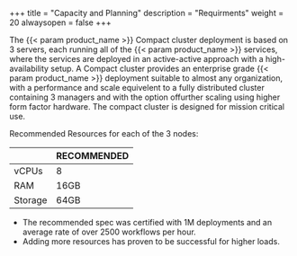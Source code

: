 +++
title = "Capacity and Planning"
description = "Requirments"
weight = 20
alwaysopen = false
+++

The {{< param product_name >}} Compact cluster deployment is based on 3 servers, each running all of the {{< param product_name >}} services, where the services are deployed in an active-active approach with a high-availability setup.
A Compact cluster provides an enterprise grade {{< param product_name >}} deployment suitable to almost any organization, with a performance and scale equivelent to a fully distributed cluster containing 3 managers and with the option offurther scaling using higher form factor hardware. The compact cluster is designed for mission critical use.

Recommended Resources for each of the 3 nodes:

|         | RECOMMENDED |
|---------|-------------|
| vCPUs   | 8           |
| RAM     | 16GB        |
| Storage | 64GB        |

* The recommended spec was certified with 1M deployments and an average rate of over 2500 workflows per hour.
* Adding more resources has proven to be successful for higher loads.
